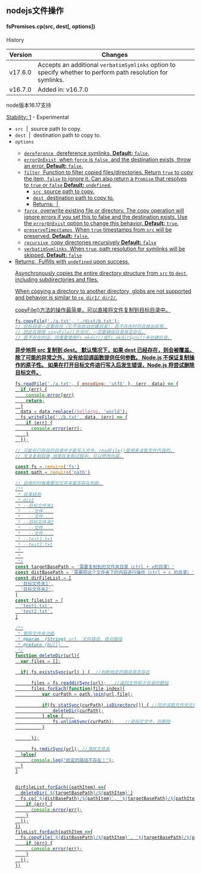 ## nodejs文件操作

#### fsPromises.cp(src, dest[, options])

History

| Version | Changes                                                                                                     |
| ------- | ----------------------------------------------------------------------------------------------------------- |
| v17.6.0 | Accepts an additional `verbatimSymlinks` option to specify whether to perform path resolution for symlinks. |
| v16.7.0 | Added in: v16.7.0                                                                                           |

node版本16.17支持

[Stability: 1](https://nodejs.org/dist/latest-v18.x/docs/api/documentation.html#stability-index) - Experimental

- `src` [<string>](https://developer.mozilla.org/en-US/docs/Web/JavaScript/Data_structures#String_type) | [<URL>](https://nodejs.org/dist/latest-v18.x/docs/api/url.html#the-whatwg-url-api) source path to copy.
- `dest` [<string>](https://developer.mozilla.org/en-US/docs/Web/JavaScript/Data_structures#String_type) | [<URL>](https://nodejs.org/dist/latest-v18.x/docs/api/url.html#the-whatwg-url-api) destination path to copy to.
- `options` [<Object>](https://developer.mozilla.org/en-US/docs/Web/JavaScript/Reference/Global_Objects/Object)
  - `dereference` [<boolean>](https://developer.mozilla.org/en-US/docs/Web/JavaScript/Data_structures#Boolean_type) dereference symlinks. **Default:** `false`.
  - `errorOnExist` [<boolean>](https://developer.mozilla.org/en-US/docs/Web/JavaScript/Data_structures#Boolean_type) when `force` is `false`, and the destination exists, throw an error. **Default:** `false`.
  - `filter` [<Function>](https://developer.mozilla.org/en-US/docs/Web/JavaScript/Reference/Global_Objects/Function) Function to filter copied files/directories. Return `true` to copy the item, `false` to ignore it. Can also return a `Promise` that resolves to `true` or `false` **Default:** `undefined`.
    - `src` [<string>](https://developer.mozilla.org/en-US/docs/Web/JavaScript/Data_structures#String_type) source path to copy.
    - `dest` [<string>](https://developer.mozilla.org/en-US/docs/Web/JavaScript/Data_structures#String_type) destination path to copy to.
    - Returns: [<boolean>](https://developer.mozilla.org/en-US/docs/Web/JavaScript/Data_structures#Boolean_type) | [<Promise>](https://developer.mozilla.org/en-US/docs/Web/JavaScript/Reference/Global_Objects/Promise)
  - `force` [<boolean>](https://developer.mozilla.org/en-US/docs/Web/JavaScript/Data_structures#Boolean_type) overwrite existing file or directory. The copy operation will ignore errors if you set this to false and the destination exists. Use the `errorOnExist` option to change this behavior. **Default:** `true`.
  - `preserveTimestamps` [<boolean>](https://developer.mozilla.org/en-US/docs/Web/JavaScript/Data_structures#Boolean_type) When `true` timestamps from `src` will be preserved. **Default:** `false`.
  - `recursive` [<boolean>](https://developer.mozilla.org/en-US/docs/Web/JavaScript/Data_structures#Boolean_type) copy directories recursively **Default:** `false`
  - `verbatimSymlinks` [<boolean>](https://developer.mozilla.org/en-US/docs/Web/JavaScript/Data_structures#Boolean_type) When `true`, path resolution for symlinks will be skipped. **Default:** `false`
- Returns: [<Promise>](https://developer.mozilla.org/en-US/docs/Web/JavaScript/Reference/Global_Objects/Promise) Fulfills with `undefined` upon success.

Asynchronously copies the entire directory structure from `src` to `dest`, including subdirectories and files.

When copying a directory to another directory, globs are not supported and behavior is similar to `cp dir1/ dir2/`.

copyFile()方法的操作最简单，可以直接将文件复制到目标目录中。

```js
fs.copyFile('./a.txt', './dist/b.txt');
// 目标目录一定要存在（它不会自动创建目录），若不存在时则会抛出异常。
// 因此在使用 copyFile()方法时，一定要确保目录肯定存在，
// 若不存在的话，则需要使用fs.mkdir()或fs.mkdirSync()来创建目录。
```

**异步地将 src 复制到 dest。 默认情况下，如果 dest 已经存在，则会被覆盖。 除了可能的异常之外，没有给回调函数提供任何参数。 Node.js 不保证复制操作的原子性。 如果在打开目标文件进行写入后发生错误，Node.js 将尝试删除目标文件。**

```js
fs.readFile('./a.txt', { encoding: 'utf8' }, (err, data) => {
  if (err) {
    console.error(err)
    return;
  }
  data = data.replace(/hello/gi, 'world');
  fs.writeFile('./b.txt', data, (err) => {
    if (err) {
      console.error(err);
    }
  });

// 只能在已存在的目录中才能写入文件，readFile()是用来读取文件内容的，
// 无法复制目录,但是在复制过程中，可以修改内容。
```

```js
const fs = require('fs')
const path = require('path')

// 自用的时候需要加文件夹是否存在判断，
/**
 * 目录结构
 * dist
 * --目标文件夹1
 *   --文件....
 *   --文件....
 * --目标文件夹2
 *   --文件....
 *   --文件....
 * --test1.txt
 * --test2.txt
 * 
 * 
 */
const targetBasePath = '需要复制到的文件夹目录（ctrl + v的目录）'
const distBasePath = '需要把这个文件夹下的内容进行操作（ctrl + c 的目录）'
const dirFileList = [
  '目标文件夹1',
  '目标文件夹2',
]
const fileList = [
  'test1.txt',
  'test2.txt',
]

/**
 * 删除文件夹功能
 * @param  {String} url  文件路径，绝对路径
 * @return {Null}   
 */
function deleteDir(url){
  var files = [];

  if( fs.existsSync(url) ) {  //判断给定的路径是否存在

      files = fs.readdirSync(url);   //返回文件和子目录的数组
      files.forEach(function(file,index){
          var curPath = path.join(url,file);

          if(fs.statSync(curPath).isDirectory()) { //同步读取文件夹文件，如果是文件夹，则函数回调
              deleteDir(curPath);
          } else {    
              fs.unlinkSync(curPath);    //是指定文件，则删除
          }

      });

      fs.rmdirSync(url); //清除文件夹
  }else{
      console.log("给定的路径不存在！");
  }
}


dirFileList.forEach((pathItem) =>{
  deleteDir(`${targetBasePath}/${pathItem}`)
  fs.cp(`${distBasePath}/${pathItem}`, `${targetBasePath}/${pathItem}`, { recursive: true }, (err) => {
    if (err) {
      console.error(err);
    }
  });
})
fileList.forEach(pathItem =>{
  fs.copyFile(`${distBasePath}/${pathItem}`, `${targetBasePath}/${pathItem}`,  (err) => {
    if (err) {
      console.error(err);
    }
  });
})
```